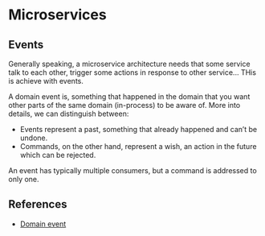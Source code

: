 # Microservices


## Events

Generally speaking, a microservice architecture needs that some service talk to each other, trigger some actions in response to other service... THis is achieve with events.

A domain event is, something that happened in the domain that you want other parts of the same domain (in-process) to be aware of. More into details, we can distinguish between:

- Events represent a past, something that already happened and can’t be undone.
- Commands, on the other hand, represent a wish, an action in the future which can be rejected.

An event has typically multiple consumers, but a command is addressed to only one.


## References

- [Domain event](https://serialized.io/ddd/domain-event/)


